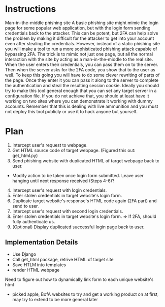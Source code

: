 # Instructions
Man-in-the-middle phishing site
A basic phishing site might mimic the login page for some popular web application, but with the login form sending credentials back to the attacker.  This can be potent, but 2FA can help solve the problem by making it difficult for the attacker to get into your account even after stealing the credentials.  However, instead of a static phishing site you will make a tool to run a more sophisticated phishing attack capable of bypassing 2FA.  The trick is to mimic not just one page, but all the normal interaction with the site by acting as a man-in-the-middle to the real site.  When the user enters their credentials, you can pass them on to the server.  Then when the server asks for the 2FA code, you show that to the user as well.  To keep this going you will have to do some clever rewriting of parts of the page.  Once they enter it you can pass it along to the server to complete the authentication and steal the resulting session cookie.  Ideally you should try to make this tool general enough that you can set any target server in a configuration file.  If you do not achieve that, you should at least have it working on two sites where you can demonstrate it working with dummy accounts.  Remember that this is dealing with live ammunition and you must not deploy this tool publicly or use it to hack anyone but yourself.

# Plan

1. Intercept user's request to webpage.
2. Get HTML source code of target webpage. (Figured this out: get_html.py)
3. Send phishing website with duplicated HTML of target webpage back to user.
  - Modify action to be taken once login form submitted. Leave user hanging until next response received (Steps 4-6)?
4. Intercept user's request with login credentials. 
5. Enter stolen credentials in target website's login form.
6. Duplicate target website's response's HTML code again (2FA part) and send to user.
7. Intercept user's request with second login credentials.
8. Enter stolen credentials in target website's login form. => If 2FA, should fully authenticate us.
9. (Optional) Display duplicated successful login page back to user.


## Implementation Details

* Use Django
* Call get_html package, retrive HTML of target site
* Save HTLM into templates
* render HTML webpage

Need to figure out how to dynamically link form to each unique website's html

* picked apple, BofA websites to try and get a working product on at first, may try to extend to be more general later
